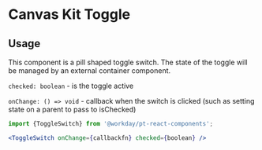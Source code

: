 # Canvas Kit Toggle

## Usage

This component is a pill shaped toggle switch. The state of the toggle will be managed by an
external container component.

`checked: boolean` - is the toggle active

`onChange: () => void` - callback when the switch is clicked (such as setting state on a parent to
pass to isChecked)

```javascript
import {ToggleSwitch} from '@workday/pt-react-components';
```

```jsx
<ToggleSwitch onChange={callbackfn} checked={boolean} />
```
